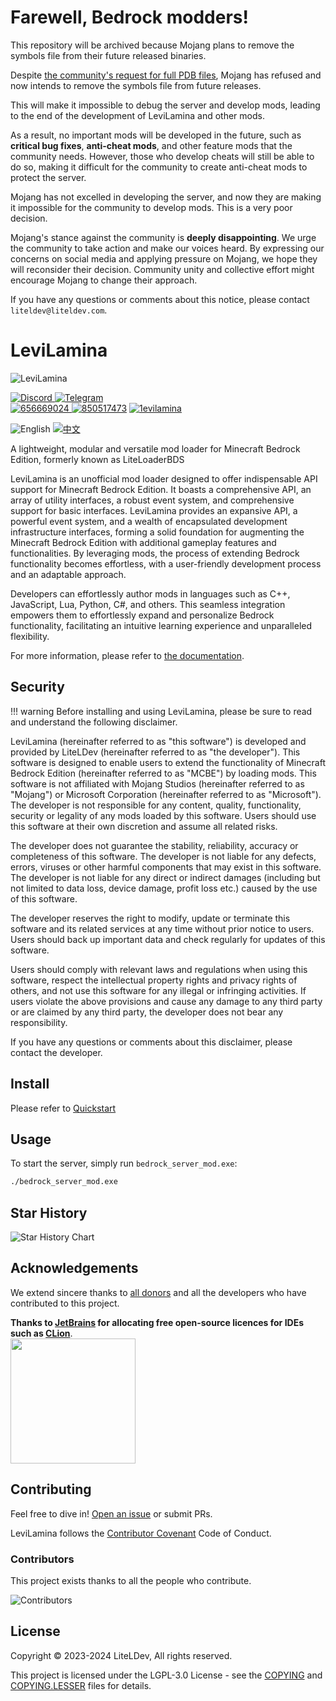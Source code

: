 # Farewell, Bedrock modders!

This repository will be archived because Mojang plans to remove the symbols file from their future released binaries.

Despite [the community's request for full PDB files](https://feedback.minecraft.net/hc/en-us/community/posts/23093086772109-Request-for-Complete-PDB-for-Minecraft-Bedrock-Dedicated-Server), Mojang has refused and now intends to remove the symbols file from future releases.

This will make it impossible to debug the server and develop mods, leading to the end of the development of LeviLamina and other mods.

As a result, no important mods will be developed in the future, such as **critical bug fixes**, **anti-cheat mods**, and other feature mods that the community needs. However, those who develop cheats will still be able to do so, making it difficult for the community to create anti-cheat mods to protect the server.

Mojang has not excelled in developing the server, and now they are making it impossible for the community to develop mods. This is a very poor decision.

Mojang's stance against the community is **deeply disappointing**. We urge the community to take action and make our voices heard. By expressing our concerns on social media and applying pressure on Mojang, we hope they will reconsider their decision. Community unity and collective effort might encourage Mojang to change their approach.

If you have any questions or comments about this notice, please contact `liteldev@liteldev.com`.

# LeviLamina

![LeviLamina](https://socialify.git.ci/LiteLDev/LeviLamina/image?description=1&font=Raleway&forks=1&issues=1&logo=https%3A%2F%2Fraw.githubusercontent.com%2FLiteLDev%2FLeviLamina%2FHEAD%2Fdocs%2Fimg%2Flogo.svg&name=1&owner=1&pattern=Circuit%20Board&pulls=1&stargazers=1&theme=Auto)

[![Discord](https://img.shields.io/discord/849252980430864384?style=for-the-badge&logo=discord)
](https://discord.gg/v5R5P4vRZk)
[![Telegram](https://img.shields.io/badge/Telegram-blue?style=for-the-badge&logo=telegram)
](https://t.me/LiteLoader)  
[![656669024](https://img.shields.io/badge/656669024-red?style=for-the-badge&logo=tencent%20qq)
](http://qm.qq.com/cgi-bin/qm/qr?_wv=1027&k=ndxRXO1HARA8ing7OunMClOz3cQTogL0&authKey=D7QTcqnzhBzuh3zc%2F70FjgklsVvkCImTjSRqHMwYGCLwIFpxzp%2FflC97Y7AUG%2Fpy&noverify=0&group_code=656669024) 
[![850517473](https://img.shields.io/badge/850517473-red?style=for-the-badge&logo=tencent%20qq)](http://qm.qq.com/cgi-bin/qm/qr?_wv=1027&k=YFHRYvpO6mjqE5QeZxcMIlahGzWR3JLA&authKey=M8p8hkdctNSyXJo7Ux%2FzdNu4VL2jLiqMGakM3eHlA4ZLvjdwtL%2F1SIKE51s%2FKcp6&noverify=0&group_code=850517473) 
[![1evilamina](https://img.shields.io/badge/1evilamina-red?style=for-the-badge&logo=tencent%20qq)](https://pd.qq.com/s/a13gu04rv)  

![English](https://img.shields.io/badge/English-inactive?style=for-the-badge)
[![中文](https://img.shields.io/badge/简体中文-informational?style=for-the-badge)](README.zh.md)

A lightweight, modular and versatile mod loader for Minecraft Bedrock Edition, formerly known as LiteLoaderBDS

LeviLamina is an unofficial mod loader designed to offer indispensable API support for Minecraft Bedrock Edition. It boasts a comprehensive API, an array of utility interfaces, a robust event system, and comprehensive support for basic interfaces. LeviLamina provides an expansive API, a powerful event system, and a wealth of encapsulated development infrastructure interfaces, forming a solid foundation for augmenting the Minecraft Bedrock Edition with additional gameplay features and functionalities. By leveraging mods, the process of extending Bedrock functionality becomes effortless, with a user-friendly development process and an adaptable approach.

Developers can effortlessly author mods in languages such as C++, JavaScript, Lua, Python, C#, and others. This seamless integration empowers them to effortlessly expand and personalize Bedrock functionality, facilitating an intuitive learning experience and unparalleled flexibility.

For more information, please refer to [the documentation](https://levilamina.liteldev.com).

## Security

!!! warning
    Before installing and using LeviLamina, please be sure to read and understand the following disclaimer.

LeviLamina (hereinafter referred to as "this software") is developed and provided by LiteLDev (hereinafter referred to as "the developer"). This software is designed to enable users to extend the functionality of Minecraft Bedrock Edition (hereinafter referred to as "MCBE") by loading mods. This software is not affiliated with Mojang Studios (hereinafter referred to as "Mojang") or Microsoft Corporation (hereinafter referred to as "Microsoft"). The developer is not responsible for any content, quality, functionality, security or legality of any mods loaded by this software. Users should use this software at their own discretion and assume all related risks.

The developer does not guarantee the stability, reliability, accuracy or completeness of this software. The developer is not liable for any defects, errors, viruses or other harmful components that may exist in this software. The developer is not liable for any direct or indirect damages (including but not limited to data loss, device damage, profit loss etc.) caused by the use of this software.

The developer reserves the right to modify, update or terminate this software and its related services at any time without prior notice to users. Users should back up important data and check regularly for updates of this software.

Users should comply with relevant laws and regulations when using this software, respect the intellectual property rights and privacy rights of others, and not use this software for any illegal or infringing activities. If users violate the above provisions and cause any damage to any third party or are claimed by any third party, the developer does not bear any responsibility.

If you have any questions or comments about this disclaimer, please contact the developer.

## Install

Please refer to [Quickstart](https://levilamina.liteldev.com/quickstart/)

## Usage

To start the server, simply run `bedrock_server_mod.exe`:

```sh
./bedrock_server_mod.exe
```

## Star History

![Star History Chart](https://api.star-history.com/svg?repos=LiteLDev/LeviLamina&type=Date)

## Acknowledgements

We extend sincere thanks to [all donors](https://5g8svn.sharepoint.com/:x:/s/LiteLDev/EXx2ndbuC-9Bj5SR-FlJ-HUBZWy0wODjQCDb8OkzuKTFJg?e=QBF6nQ) and all the developers who have contributed to this project.

**Thanks to [JetBrains](https://www.jetbrains.com/) for allocating free open-source licences for IDEs such
as [CLion](https://www.jetbrains.com/clion/)**.  
[<img src="https://upload.cc/i1/2021/12/29/XNohu5.png" width="200"/>](https://www.jetbrains.com/)

## Contributing

Feel free to dive in! [Open an issue](https://github.com/LiteLDev/LeviLamina/issues/new/choose) or submit PRs.

LeviLamina follows the [Contributor Covenant](https://www.contributor-covenant.org/version/2/1/code_of_conduct/) Code of Conduct.

### Contributors

This project exists thanks to all the people who contribute.

![Contributors](https://contrib.rocks/image?repo=LiteLDev/LeviLamina)

## License

Copyright © 2023-2024 LiteLDev, All rights reserved.

This project is licensed under the LGPL-3.0 License - see the [COPYING](COPYING) and [COPYING.LESSER](COPYING.LESSER) files for details.
